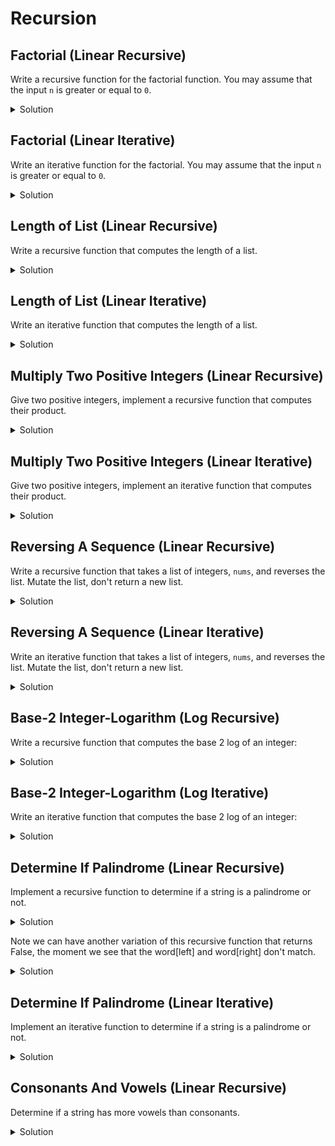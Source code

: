 # Recursion

## Factorial (Linear Recursive)

Write a recursive function for the factorial function. You may assume that the input `n` is greater or equal to `0`.


<details>
<summary>Solution</summary>

<pre><code class="language-python">
def rec_factorial(n: int) -> int:
    if n == 0:
        return 1
    else:
        return n * rec_factorial(n-1)

print(
    rec_factorial(5),
    rec_factorial(3),
    rec_factorial(0),
)
</code></pre>
</details>

## Factorial (Linear Iterative)

Write an iterative function for the factorial. You may assume that the input `n` is 
greater or equal to `0`.

<details>
<summary>Solution</summary>

<pre><code class="language-python">
def iter_factorial(n: int) -> int:
    res = 1
    if n == 0: return res
    for i in range(1, n+1):
        res *= i
    return res

print(
    iter_factorial(5),
    iter_factorial(3),
    iter_factorial(0),
)
</code></pre>
</details>

## Length of List (Linear Recursive)

Write a recursive function that computes the length of a list.

<details>
<summary>Solution</summary>

<pre><code class="language-python">
def rec_len(nums: List) -> int:
    if nums == []:
        return 0
    else:
        return 1 + rec_len(nums[1:])

print(
    rec_len([1,2,3])
)
</code></pre>
</details>


## Length of List (Linear Iterative)

Write an iterative function that computes the length of a list.

<details>
<summary>Solution</summary>

<pre><code class="language-python">
def iter_len(nums: List) -> int:
    res = 0
    if nums == []:
        return res

    for _ in nums:
        res += 1
    return res

print(
    iter_len([1,2,3])
)
</code></pre>
</details>

## Multiply Two Positive Integers (Linear Recursive)

Give two positive integers, implement a recursive function that computes their product.

<details>
<summary>Solution</summary>

<pre><code class="language-python">
def rec_mul(x: int, y: int) -> int:
    if y == 1:
        return x
    else:
        return x + rec_mul(x, y-1)

print(
    rec_mul(3,4),
    rec_mul(4,3),

)

</code></pre>
</details>

## Multiply Two Positive Integers (Linear Iterative)

Give two positive integers, implement an iterative function that computes their product.

<details>
<summary>Solution</summary>

<pre><code class="language-python">
def iter_mul(x: int, y: int) -> int:
    res = 0
    for _ in range(y):
        res += x
    return res

print(
    iter_mul(3,4),
    iter_mul(4,3),
)
</code></pre>
</details>

## Reversing A Sequence (Linear Recursive)

Write a recursive function that takes a list of integers, `nums`, and reverses the list.
Mutate the list, don't return a new list.

<details>
<summary>Solution</summary>

<pre><code class="language-python">
def rec_reverse(nums: List[int], left: int, right: int) -> None:
    if left == right:
        return
    else:
        nums[left], nums[right] = nums[right], nums[left]
        return rec_reverse(nums, left+1, right-1)

nums = [1,2,3]
print(nums)
rec_reverse(nums,0, len(nums)-1)
print(nums)

</code></pre>
</details>


## Reversing A Sequence (Linear Iterative)

Write an iterative function that takes a list of integers, `nums`, and reverses the list.
Mutate the list, don't return a new list.

<details>
<summary>Solution</summary>

<pre><code class="language-python">
def iter_reverse(nums: List[int]) -> None:
    left, right = 0, len(nums)-1
    while left < right:
        nums[left], nums[right] = nums[right], nums[left]
    return

nums = [1,2,3]
print(nums)
iter_reverse(nums,0, len(nums)-1)
print(nums)

</code></pre>
</details>


## Base-2 Integer-Logarithm (Log Recursive)

Write a recursive function that computes the base 2 log of an integer:

<details>
<summary>Solution</summary>

<pre><code class="language-python">
def rec_log2(number: int) -> int:
    if number == 1:
        return 0
    else:
        return 1 + rec_log2(number // 2)

print(
    rec_log2(100)
)

</code></pre>
</details>

## Base-2 Integer-Logarithm (Log Iterative)

Write an iterative function that computes the base 2 log of an integer:

<details>
<summary>Solution</summary>

<pre><code class="language-python">
def iter_log2(number: int) -> int:
    res = 0
    while number > 1:
        res += 1
        number = number // 2
    return res

print(
    iter_log2(100)
)

</code></pre>
</details>

## Determine If Palindrome (Linear Recursive)

Implement a recursive function to determine if a string is a palindrome or not.

<details>
<summary>Solution</summary>

<pre><code class="language-python">
def rec_is_palindrome(word: str, left: int, right: int) -> bool:
    if left == right:
        return True
    else:
        current_check = (word[left] == word[right])
        return current_check and rec_is_palindrome(word, left+1, right-1)

word1 = "racecar"
word2 = "a"
word3 = "hello"
print(
    rec_is_palindrome(word1, 0, len(word1)-1),
    rec_is_palindrome(word2, 0, len(word2)-1),
    rec_is_palindrome(word3, 0, len(word3)-1),

)

</code></pre>
</details>

Note we can have another variation of this recursive function that returns False, the moment
we see that the word[left] and word[right] don't match.


<details>
<summary>Solution</summary>

<pre><code class="language-python">
def rec_is_palindrome(word: str, left: int, right: int) -> bool:
    if left == right:
        return True
    else:
        if word[left] != word[right]:
            return False
        return rec_is_palindrome(word, left+1, right-1)

word1 = "racecar"
word2 = "a"
word3 = "hello"
print(
    rec_is_palindrome(word1, 0, len(word1)-1),
    rec_is_palindrome(word2, 0, len(word2)-1),
    rec_is_palindrome(word3, 0, len(word3)-1),

)

</code></pre>
</details>

## Determine If Palindrome (Linear Iterative)

Implement an iterative function to determine if a string is a palindrome or not.

<details>
<summary>Solution</summary>

<pre><code class="language-python">
def iter_is_palindrome(word: str) -> bool:
    left, right = 0, len(word)-1
    while left < right:
        if word[left] != word[right]:
            return False
        left += 1
        right -=1
    return True


word1 = "racecar"
word2 = "a"
word3 = "hello"
print(
    iter_is_palindrome(word1, 0, len(word1)-1),
    iter_is_palindrome(word2, 0, len(word2)-1),
    iter_is_palindrome(word3, 0, len(word3)-1),

)

</code></pre>
</details>


## Consonants And Vowels (Linear Recursive)

Determine if a string has more vowels than consonants.

<details>
<summary>Solution</summary>

<pre><code class="language-python">
vowels = "aeiou"
def more_vowels_than_consonants(s: str, 
                                cur_index: int, 
                                cons_count: int, 
                                vows_count: int) -> bool:
    if cur_index == 0:
        if s[cur_index] in vowels:
            vows_count += 1
        else:
            cons_count += 1

        return vows_count > cons_count
    else:
        if s[cur_index] in vowels:
            vows_count += 1
        else:
            cons_count += 1

        return more_vowels_than_consonants(s, 
                                            cur_index-1, 
                                            cons_count, 
                                            vows_count)


word1 = "hello"
word2 = "see"
print(
    more_vowels_than_consonants(word1, 
                                cur_index = len(word1)-1, 
                                cons_count=0, 
                                vows_count=0),
    more_vowels_than_consonants(word2, 
                                cur_index = len(word2)-1, 
                                cons_count=0, 
                                vows_count=0),
)
</code></pre>
</details>

































